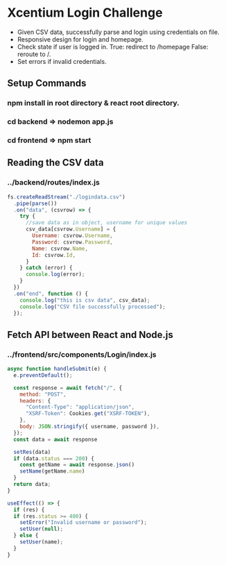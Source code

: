 # Xcentium Login Challenge

* Given CSV data, successfully parse and login using credentials on file.
* Responsive design for login and homepage.
* Check state if user is logged in. True: redirect to /homepage False: reroute to /.
* Set errors if invalid credentials.

## Setup Commands
### npm install in root directory & react root directory.
### cd backend => nodemon app.js
### cd frontend => npm start

## Reading the CSV data
### ../backend/routes/index.js

```js
fs.createReadStream("./logindata.csv")
  .pipe(parse())
  .on("data", (csvrow) => {
    try {
      //save data as in object, username for unique values
      csv_data[csvrow.Username] = {
        Username: csvrow.Username,
        Password: csvrow.Password,
        Name: csvrow.Name,
        Id: csvrow.Id,
      }
    } catch (error) {
      console.log(error);
    }
  })
  .on("end", function () {
    console.log("this is csv data", csv_data);
    console.log("CSV file successfully processed");
  });
  ```

  ## Fetch API between React and Node.js
  ### ../frontend/src/components/Login/index.js

  ```js
 async function handleSubmit(e) {
    e.preventDefault();

    const response = await fetch("/", {
      method: "POST",
      headers: {
        "Content-Type": "application/json",
        "XSRF-Token": Cookies.get("XSRF-TOKEN"),
      },
      body: JSON.stringify({ username, password }),
    });
    const data = await response

    setRes(data)
    if (data.status === 200) {
      const getName = await response.json()
      setName(getName.name)
    }
    return data;
  }

  useEffect(() => {
    if (res) {
    if (res.status >= 400) {
      setError("Invalid username or password");
      setUser(null);
    } else {
      setUser(name);
    }
  }
  ```
